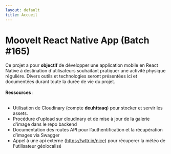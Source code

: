 ```yaml
---
layout: default
title: Accueil
---
```


# MooveIt React Native App (Batch #165)

<div class="content-center" markdown="1">

Ce projet a pour **objectif** de développer une application mobile en React Native à destination d'utilisateurs souhaitant pratiquer une activité physique régulière.
Divers outils et technologies seront présentées ici et documentées durant toute la durée de vie du projet.
<br><br>
**Ressources** :
<br><br>
- Utilisation de Cloudinary (compte **deuhttaaq**) pour stocker et servir les assets.
- Procédure d'upload sur cloudinary et de mise à jour de la galerie d'image dans le repo backend
- Documentation des routes API pour l’authentification et la récupération d’images via Swagger
- Appel à une api externe (https://wttr.in/nice) pour récuperer la météo de l'utilisateur géolocalisé

</div>

